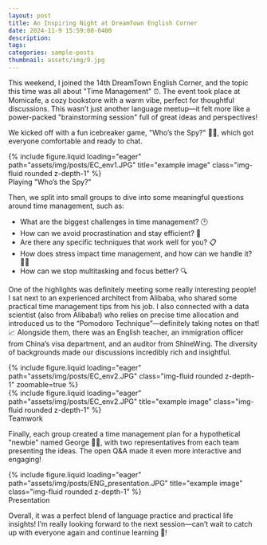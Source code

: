 ```yaml
---
layout: post
title: An Inspiring Night at DreamTown English Corner
date: 2024-11-9 15:59:00-0400
description: 
tags:
categories: sample-posts
thumbnail: assets/img/9.jpg
---
```


This weekend, I joined the 14th DreamTown English Corner, and the topic this time was all about "Time Management" ⏰. The event took place at Momicafe, a cozy bookstore with a warm vibe, perfect for thoughtful discussions. This wasn’t just another language meetup—it felt more like a power-packed "brainstorming session" full of great ideas and perspectives!

We kicked off with a fun icebreaker game, "Who’s the Spy?" 🕵️‍♂️, which got everyone comfortable and ready to chat. 

<div class="row">
    <div class="col-sm mt-3 mt-md-0">
        {% include figure.liquid loading="eager" path="assets/img/posts/EC_env1.JPG" title="example image" class="img-fluid rounded z-depth-1" %}
    </div>
</div>
<div class="caption">
   Playing "Who’s the Spy?"
</div>


Then, we split into small groups to dive into some meaningful questions around time management, such as:

- What are the biggest challenges in time management? 🕑
- How can we avoid procrastination and stay efficient? 🚀
- Are there any specific techniques that work well for you? 📋
- How does stress impact time management, and how can we handle it? 💆‍♀️
- How can we stop multitasking and focus better? 🔍

One of the highlights was definitely meeting some really interesting people! I sat next to an experienced architect from Alibaba, who shared some practical time management tips from his job. I also connected with a data scientist (also from Alibaba!) who relies on precise time allocation and introduced us to the “Pomodoro Technique”—definitely taking notes on that! 📈 Alongside them, there was an English teacher, an immigration officer from China’s visa department, and an auditor from ShineWing. The diversity of backgrounds made our discussions incredibly rich and insightful.

<div class="row mt-3">
    <div class="col-sm mt-3 mt-md-0">
        {% include figure.liquid loading="eager" path="assets/img/posts/EC_env2.JPG" class="img-fluid rounded z-depth-1" zoomable=true %}
    </div>
</div>
<div class="row">
    <div class="col-sm mt-3 mt-md-0">
        {% include figure.liquid loading="eager" path="assets/img/posts/EC_env2.JPG" title="example image" class="img-fluid rounded z-depth-1" %}
    </div>
</div>
<div class="caption">
   Teamwork
</div>

Finally, each group created a time management plan for a hypothetical "newbie" named George 🧑‍💼, with two representatives from each team presenting the ideas. The open Q&A made it even more interactive and engaging!

<div class="row">
    <div class="col-sm mt-3 mt-md-0">
        {% include figure.liquid loading="eager" path="assets/img/posts/ENG_presentation.JPG" title="example image" class="img-fluid rounded z-depth-1" %}
    </div>
</div>
<div class="caption">
   Presentation
</div>

Overall, it was a perfect blend of language practice and practical life insights! I’m really looking forward to the next session—can’t wait to catch up with everyone again and continue learning 🌟!
